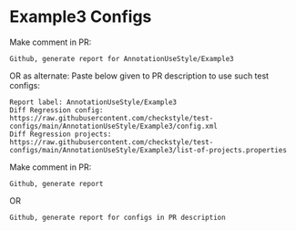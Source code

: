 # Example3 Configs
Make comment in PR:
```
Github, generate report for AnnotationUseStyle/Example3
```
OR as alternate:
Paste below given to PR description to use such test configs:
```
Report label: AnnotationUseStyle/Example3
Diff Regression config: https://raw.githubusercontent.com/checkstyle/test-configs/main/AnnotationUseStyle/Example3/config.xml
Diff Regression projects: https://raw.githubusercontent.com/checkstyle/test-configs/main/AnnotationUseStyle/Example3/list-of-projects.properties
```
Make comment in PR:
```
Github, generate report
```
OR
```
Github, generate report for configs in PR description
```
